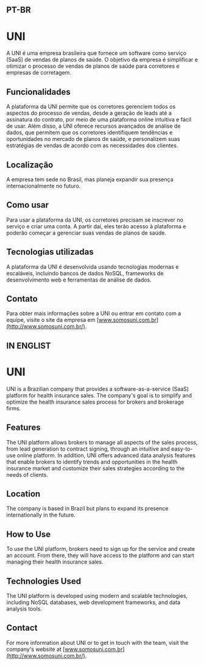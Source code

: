 ## PT-BR
# UNI

A UNI é uma empresa brasileira que fornece um software como serviço (SaaS) de vendas de planos de saúde. O objetivo da empresa é simplificar e otimizar o processo de vendas de planos de saúde para corretores e empresas de corretagem.

## Funcionalidades

A plataforma da UNI permite que os corretores gerenciem todos os aspectos do processo de vendas, desde a geração de leads até a assinatura do contrato, por meio de uma plataforma online intuitiva e fácil de usar. Além disso, a UNI oferece recursos avançados de análise de dados, que permitem que os corretores identifiquem tendências e oportunidades no mercado de planos de saúde, e personalizem suas estratégias de vendas de acordo com as necessidades dos clientes.

## Localização

A empresa tem sede no Brasil, mas planeja expandir sua presença internacionalmente no futuro.

## Como usar

Para usar a plataforma da UNI, os corretores precisam se inscrever no serviço e criar uma conta. A partir daí, eles terão acesso à plataforma e poderão começar a gerenciar suas vendas de planos de saúde.

## Tecnologias utilizadas

A plataforma da UNI é desenvolvida usando tecnologias modernas e escaláveis, incluindo bancos de dados NoSQL, frameworks de desenvolvimento web e ferramentas de análise de dados.

## Contato

Para obter mais informações sobre a UNI ou entrar em contato com a equipe, visite o site da empresa em [www.somosuni.com.br](http://www.somosuni.com.br/).


## IN ENGLIST


# UNI

UNI is a Brazilian company that provides a software-as-a-service (SaaS) platform for health insurance sales. The company's goal is to simplify and optimize the health insurance sales process for brokers and brokerage firms.

## Features

The UNI platform allows brokers to manage all aspects of the sales process, from lead generation to contract signing, through an intuitive and easy-to-use online platform. In addition, UNI offers advanced data analysis features that enable brokers to identify trends and opportunities in the health insurance market and customize their sales strategies according to the needs of clients.

## Location

The company is based in Brazil but plans to expand its presence internationally in the future.

## How to Use

To use the UNI platform, brokers need to sign up for the service and create an account. From there, they will have access to the platform and can start managing their health insurance sales.

## Technologies Used

The UNI platform is developed using modern and scalable technologies, including NoSQL databases, web development frameworks, and data analysis tools.

## Contact

For more information about UNI or to get in touch with the team, visit the company's website at [www.somosuni.com.br](http://www.somosuni.com.br/).
